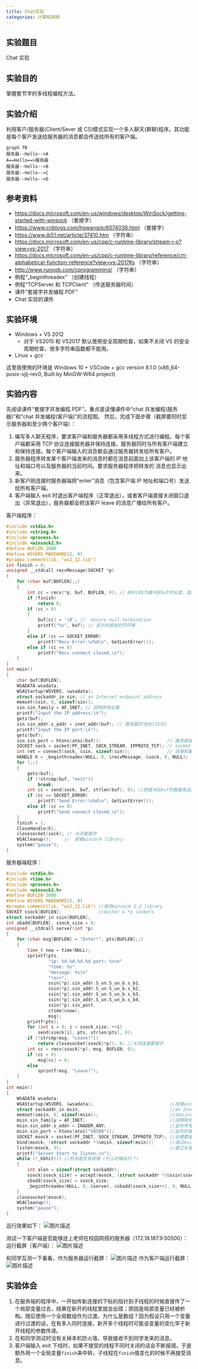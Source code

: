 ```yaml
---
title: Chat实验
categories: 计算机网络
---
```


## 实验题目

Chat 实验

## 实验目的

掌握套节字的多线程编程方法。

## 实验介绍

利用客户/服务器(Client/Sever 或 CS)模式实现一个多人聊天(群聊)程序。其功能是每个客户发送给服务器的消息都会传送给所有的客户端。

```mermaid
graph TB
服务器--Hello-->A
A==Hello==>服务器
服务器--Hello-->B
服务器--Hello-->C
服务器--Hello-->D
```

## 参考资料

- https://docs.microsoft.com/en-us/windows/desktop/WinSock/getting-started-with-winsock （套接字）
- https://www.cnblogs.com/hgwang/p/6074038.html （套接字）
- https://www.jb51.net/article/37410.htm （字符串）
- https://docs.microsoft.com/en-us/cpp/c-runtime-library/stream-i-o?view=vs-2017 （字符串）
- https://docs.microsoft.com/en-us/cpp/c-runtime-library/reference/crt-alphabetical-function-reference?view=vs-2017#s （字符串）
- http://www.runoob.com/cprogramming/ （字符串）
- 例程“\_beginthreadex” （创建线程）
- 例程“TCPServer 和 TCPClient” （传送服务器时间）
- 课件“套接字并发编程.PDF”
- Chat 实验的课件

## 实验环境

- Windows + VS 2012
  - 对于 VS2015 和 VS2017 默认使用安全周期检查，如果不关闭 VS 的安全周期检查，很多字符串函数都不能用。
- Linux + gcc

这里我使用的环境是 Windows 10 + VSCode + gcc version 8.1.0 (x86_64-posix-sjlj-rev0, Built by MinGW-W64 project)

## 实验内容

先阅读课件“套接字并发编程.PDF”。重点是读懂课件中“chat 并发编程(服务器)”和“chat 并发编程(客户端)”的流程图。 然后，完成下面步骤（截屏要同时显示服务器和至少两个客户端）：

1. 编写多人聊天程序，要求客户端和服务器都采用多线程方式进行编程。每个客户端都采用 TCP 协议连接服务器并保持连接。服务器同时与所有客户端建立和保持连接。每个客户端输入的消息都会通过服务器转发给所有客户。
2. 服务器程序转发某个客户端发来的消息时都在消息前面加上该客户端的 IP 地址和端口号以及服务器的当前时间。要求服务器程序把转发的 消息也显示出来。
3. 新客户刚连接时服务器端把“enter”消息（包含客户端 IP 地址和端口号）发送给所有客户端。
4. 客户端输入 exit 时退出客户端程序（正常退出），或者客户端直接关闭窗口退出（异常退出），服务器都会把该客户 leave 的消息广播给所有客户。

客户端程序：

```c
#include <stdio.h>
#include <string.h>
#include <process.h>
#include <winsock2.h>
#define BUFLEN 2000
#define WSVERS MAKEWORD(2, 0)
#pragma comment(lib, "ws2_32.lib")
int finish = 0;
unsigned __stdcall recvMessage(SOCKET *p)
{
	for (char buf[BUFLEN];;)
	{
		int cc = recv(*p, buf, BUFLEN, 0); // BUFLEN为缓冲区buf的长度，返回值：接收的字符数(>0)、对方已关闭(=0) 或连接出错(<0)
		if (finish)
			return 0;
		if (cc > 0)
		{
			buf[cc] = '\0';	//  ensure null-termination
			printf("%s", buf); // 显示所接收的字符串
		}
		else if (cc == SOCKET_ERROR)
			printf("Recv Error:\n%d\n", GetLastError());
		else if (cc == 0)
			printf("Recv connect closed.\n");
	}
}
int main()
{
	char buf[BUFLEN];
	WSADATA wsadata;
	WSAStartup(WSVERS, &wsadata);
	struct sockaddr_in sin; // an Internet endpoint address
	memset(&sin, 0, sizeof(sin));
	sin.sin_family = AF_INET; // 因特网地址簇
	printf("Input the IP address:\n");
	gets(buf);
	sin.sin_addr.s_addr = inet_addr(buf); // 服务器IP地址(32位)
	printf("Input the IP port:\n");
	gets(buf);
	sin.sin_port = htons(atoi(buf));						 // 服务器端口号(16位)
	SOCKET sock = socket(PF_INET, SOCK_STREAM, IPPROTO_TCP); // socket descriptor
	int ret = connect(sock, &sin, sizeof(sin));				 // 连接到服务器.无错时，返回0；否则，返回SOCKET_ERROR ，可以调用函数WSAGetLastError取得错误代码
	HANDLE h = _beginthreadex(NULL, 0, &recvMessage, &sock, 0, NULL);
	for (;;)
	{
		gets(buf);
		if (!strcmp(buf, "exit"))
			break;
		int cc = send(sock, buf, strlen(buf), 0); //把缓冲区buf的数据发送出去，len为要发送的字节数，返回值：(>0) 实际发送的字节数(≤len), (=0) 对方正常关闭，（=SOCKET_ERROR) 出错，用函数WSAGetLastError取错误码。
		if (cc == SOCKET_ERROR)
			printf("Send Error:\n%d\n", GetLastError());
		else if (cc == 0)
			printf("Send connect closed.\n");
	}
	finish = 1;
	CloseHandle(h);
	closesocket(sock); // 关闭套接字
	WSACleanup();	  //  卸载winsock library
	system("pause");
}
```

服务器端程序：

```c
#include <stdio.h>
#include <time.h>
#include <process.h>
#include <winsock2.h>
#define BUFLEN 2000
#define WSVERS MAKEWORD(2, 0)
#pragma comment(lib, "ws2_32.lib") //使用winsock 2.2 library
SOCKET ssock[BUFLEN];			   //master & *p sockets
struct sockaddr_in ssin[BUFLEN];
int sbadd[BUFLEN], ssock_size = 0;
unsigned __stdcall server(int *p)
{
	for (char msg[BUFLEN] = "Enter!", pts[BUFLEN];;)
	{
		time_t now = time(NULL);
		sprintf(pts,
				"ip: %d.%d.%d.%d port: %u\n"
				"time: %s"
				"message: %s\n"
				"\n>>",
				ssin[*p].sin_addr.S_un.S_un_b.s_b1,
				ssin[*p].sin_addr.S_un.S_un_b.s_b2,
				ssin[*p].sin_addr.S_un.S_un_b.s_b3,
				ssin[*p].sin_addr.S_un.S_un_b.s_b4,
				ssin[*p].sin_port,
				ctime(&now),
				msg);
		printf(pts);
		for (int i = 0; i < ssock_size; ++i)
			send(ssock[i], pts, strlen(pts), 0);
		if (!strcmp(msg, "Leave!"))
			return closesocket(ssock[*p]), 0; //关闭连接套接字
		int cc = recv(ssock[*p], msg, BUFLEN, 0);
		if (cc > 0)
			msg[cc] = 0;
		else
			sprintf(msg, "Leave!");
	}
}
int main()
{
	WSADATA wsadata;
	WSAStartup(WSVERS, &wsadata);							  //加载winsock library，WSVERS为请求版本，wsadata返回系统实际支持的最高版本
	struct sockaddr_in msin;								  //an Internet endpoint addresss
	memset(&msin, 0, sizeof(msin));							  //从&sin开始的长度为sizeof(sin)的内存清0 , sin为一个地址结构
	msin.sin_family = AF_INET;								  //因特网地址簇(INET-Internet)
	msin.sin_addr.s_addr = INADDR_ANY;						  //监听所有(接口的)IP地址(32位)，0.0.0.0
	msin.sin_port = htons(atoi("50500"));					  //监听的端口号(16位) 。atoi--把ascii转化为int，htons—主机序到网络序
	SOCKET msock = socket(PF_INET, SOCK_STREAM, IPPROTO_TCP); //创建套接字。参数：因特网协议簇(family)，字节流，TCP协议号。 返回：要监听套接字的描述符或INVALID_SOCKET
	bind(msock, (struct sockaddr *)&msin, sizeof(msin));	  //通过msin把要监听的IP地址和端口号绑定到套接字上
	listen(msock, 5);										  //建立长度为5的连接请求队列，并开始监听是否有连接请求到来，来了则放入队列
	printf("Server Start to listen.\n");
	while (!_kbhit()) //检测是否有按键 (什么时候执行？)
	{
		int alen = sizeof(struct sockaddr);												//from-address length
		ssock[ssock_size] = accept(msock, (struct sockaddr *)&ssin[ssock_size], &alen); //accept：如果有新的连接请求，返回连接套接字，否则，被阻塞，ssin包含客户端IP地址和端口号
		sbadd[ssock_size] = ssock_size;
		_beginthreadex(NULL, 0, &server, &sbadd[ssock_size++], 0, NULL);
	}
	closesocket(msock);
	WSACleanup();
	system("pause");
}
```

运行效果如下：
![图片描述](/assets/image/2019-03-19-1.jpg)

测试一下客户端是否能够连上老师在校园网搭的服务器（172.18.187.9:50500）：
运行截屏（客户端）：
![图片描述](/assets/image/2019-03-19-2.jpg)

和同学互测一下看看，作为服务器运行截屏：
![图片描述](/assets/image/2019-03-19-3.jpg)
作为客户端运行截屏：
![图片描述](/assets/image/2019-03-19-4.jpg)

## 实验体会

1. 在服务端的程序中，一开始传新连接的下标的指针到子线程的时候直接传了一个局部变量过去，结果在新开的线程里就会出错；原因是局部变量已经被析构。随后使用一个全局数组作为过渡。为什么是数组？因为假设只用一个变量进行过渡的话，在有多人同时连接，新开多个线程时可能该变量的变化早于新开线程的参数传递。
2. 在和同学测试时没有关掉本机防火墙，导致接收不到同学发来的消息。
3. 客户端输入 exit 下线时，如果不接受的线程不同时关闭的话会不断报错。于是额外用一个全局变量`finish`来中转，子线程在`finish`值变化的时候不再接受消息。
